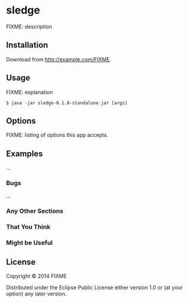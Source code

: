# sledge

FIXME: description

## Installation

Download from http://example.com/FIXME.

## Usage

FIXME: explanation

    $ java -jar sledge-0.1.0-standalone.jar [args]

## Options

FIXME: listing of options this app accepts.

## Examples

...

### Bugs

...

### Any Other Sections
### That You Think
### Might be Useful

## License

Copyright © 2014 FIXME

Distributed under the Eclipse Public License either version 1.0 or (at
your option) any later version.
